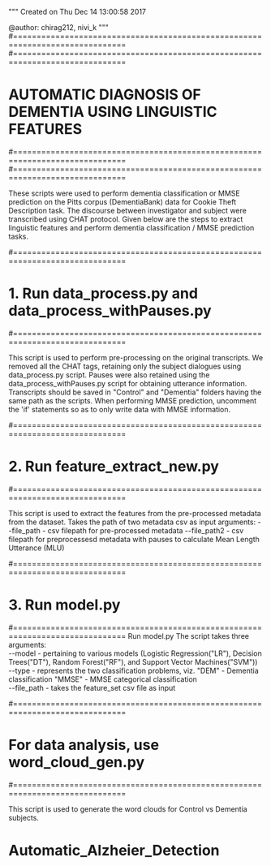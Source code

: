 """
Created on Thu Dec 14 13:00:58 2017

@author: chirag212, nivi_k
"""
#==============================================================================
#==============================================================================
#   AUTOMATIC DIAGNOSIS OF DEMENTIA USING LINGUISTIC FEATURES
#==============================================================================
#==============================================================================

These scripts were used to perform dementia classification or MMSE prediction
on the Pitts corpus (DementiaBank) data for Cookie Theft Description task.
The discourse between investigator and subject were transcribed using CHAT protocol.
Given below are the steps to extract linguistic features and perform dementia 
classification / MMSE prediction tasks.

#==============================================================================
# 1. Run data_process.py and data_process_withPauses.py
#==============================================================================

This script is used to perform pre-processing on the original transcripts.
We removed all the CHAT tags, retaining only the subject dialogues using data_process.py script.
Pauses were also retained using the data_process_withPauses.py script for obtaining utterance information.
Transcripts should be saved in "Control" and "Dementia" folders having the same path as the scripts.
When performing MMSE prediction, uncomment the 'if' statements so as to only write data with MMSE information.

#==============================================================================
# 2. Run feature_extract_new.py
#==============================================================================

This script is used to extract the features from the pre-processed metadata from the dataset.
Takes the path of two metadata csv as input arguments:
    --file_path - csv filepath for pre-processed metadata
    --file_path2 - csv filepath for preprocessesd metadata with pauses to calculate Mean Length Utterance (MLU)                

#==============================================================================
# 3. Run model.py 
#==============================================================================
Run model.py
The script takes three arguments:    
    --model - pertaining to various models (Logistic Regression("LR"), Decision Trees("DT"),
                 Random Forest("RF"), and Support Vector Machines("SVM"))    
    --type -  represents the two classification problems, viz. 
              "DEM" - Dementia classification
              "MMSE" - MMSE categorical classification    
    --file_path - takes the feature_set csv file as input
        
#==============================================================================
# For data analysis, use word_cloud_gen.py
#==============================================================================

This script is used to generate the word clouds for Control vs Dementia subjects.

# Automatic_Alzheier_Detection
